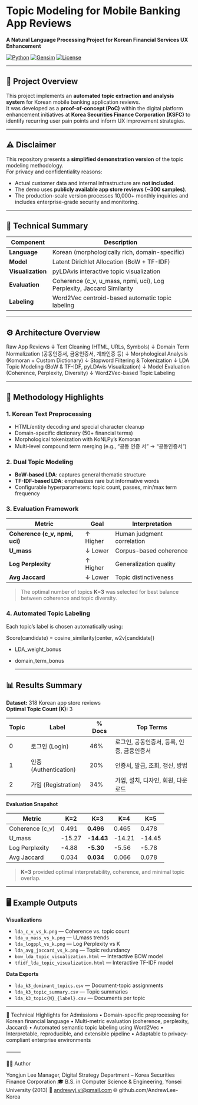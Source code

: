 # Topic Modeling for Mobile Banking App Reviews

**A Natural Language Processing Project for Korean Financial Services UX Enhancement**

[![Python](https://img.shields.io/badge/Python-3.8+-blue.svg)](https://www.python.org/)
[![Gensim](https://img.shields.io/badge/Gensim-4.0+-green.svg)](https://radimrehurek.com/gensim/)
[![License](https://img.shields.io/badge/License-MIT-yellow.svg)](LICENSE)

---

## 📘 Project Overview

This project implements an **automated topic extraction and analysis system** for Korean mobile banking application reviews.  
It was developed as a **proof-of-concept (PoC)** within the digital platform enhancement initiatives at **Korea Securities Finance Corporation (KSFC)** to identify recurring user pain points and inform UX improvement strategies.

---

## ⚠️ Disclaimer

This repository presents a **simplified demonstration version** of the topic modeling methodology.  
For privacy and confidentiality reasons:
- Actual customer data and internal infrastructure are **not included**.
- The demo uses **publicly available app store reviews (~300 samples)**.
- The production-scale version processes 10,000+ monthly inquiries and includes enterprise-grade security and monitoring.

---

## 🧩 Technical Summary

| Component | Description |
|------------|-------------|
| **Language** | Korean (morphologically rich, domain-specific) |
| **Model** | Latent Dirichlet Allocation (BoW + TF-IDF) |
| **Visualization** | pyLDAvis interactive topic visualization |
| **Evaluation** | Coherence (c_v, u_mass, npmi, uci), Log Perplexity, Jaccard Similarity |
| **Labeling** | Word2Vec centroid-based automatic topic labeling |

---

## ⚙️ Architecture Overview
Raw App Reviews
↓
Text Cleaning (HTML, URLs, Symbols)
↓
Domain Term Normalization (공동인증서, 금융인증서, 계좌인증 등)
↓
Morphological Analysis (Komoran + Custom Dictionary)
↓
Stopword Filtering & Tokenization
↓
LDA Topic Modeling (BoW & TF-IDF, pyLDAvis Visualization)
↓
Model Evaluation (Coherence, Perplexity, Diversity)
↓
Word2Vec-based Topic Labeling

---

## 🧠 Methodology Highlights

### 1. Korean Text Preprocessing
- HTML/entity decoding and special character cleanup  
- Domain-specific dictionary (50+ financial terms)  
- Morphological tokenization with KoNLPy’s Komoran  
- Multi-level compound term merging (e.g., “공동 인증 서” → “공동인증서”)  

### 2. Dual Topic Modeling
- **BoW-based LDA**: captures general thematic structure  
- **TF-IDF-based LDA**: emphasizes rare but informative words  
- Configurable hyperparameters: topic count, passes, min/max term frequency  

### 3. Evaluation Framework
| Metric | Goal | Interpretation |
|--------|------|----------------|
| **Coherence (c_v, npmi, uci)** | ↑ Higher | Human judgment correlation |
| **U_mass** | ↓ Lower | Corpus-based coherence |
| **Log Perplexity** | ↑ Higher | Generalization quality |
| **Avg Jaccard** | ↓ Lower | Topic distinctiveness |

> The optimal number of topics **K=3** was selected for best balance between coherence and topic diversity.

### 4. Automated Topic Labeling
Each topic’s label is chosen automatically using:

Score(candidate) = cosine_similarity(center, w2v[candidate])
+ LDA_weight_bonus
+ domain_term_bonus

  ---

## 📊 Results Summary

**Dataset:** 318 Korean app store reviews  
**Optimal Topic Count (K):** 3  

| Topic | Label | % Docs | Top Terms |
|-------|--------|--------|-----------|
| 0 | 로그인 (Login) | 46% | 로그인, 공동인증서, 등록, 인증, 금융인증서 |
| 1 | 인증 (Authentication) | 20% | 인증서, 발급, 조회, 갱신, 방법 |
| 2 | 가입 (Registration) | 34% | 가입, 설치, 디자인, 회원, 다운로드 |

**Evaluation Snapshot**

| Metric | K=2 | **K=3** | K=4 | K=5 |
|--------|-----|---------|-----|-----|
| Coherence (c_v) | 0.491 | **0.496** | 0.465 | 0.478 |
| U_mass | -15.27 | **-14.43** | -14.21 | -14.45 |
| Log Perplexity | -4.88 | **-5.30** | -5.56 | -5.78 |
| Avg Jaccard | 0.034 | **0.034** | 0.066 | 0.078 |

> **K=3** provided optimal interpretability, coherence, and minimal topic overlap.

---

## 🖥️ Example Outputs

**Visualizations**
- `lda_c_v_vs_k.png` — Coherence vs. topic count  
- `lda_u_mass_vs_k.png` — U_mass trends  
- `lda_logppl_vs_k.png` — Log Perplexity vs K  
- `lda_avg_jaccard_vs_k.png` — Topic redundancy  
- `bow_lda_topic_visualization.html` — Interactive BOW model  
- `tfidf_lda_topic_visualization.html` — Interactive TF-IDF model  

**Data Exports**
- `lda_k3_dominant_topics.csv` — Document-topic assignments  
- `lda_k3_topic_summary.csv` — Topic summaries  
- `lda_k3_topic{N}_{label}.csv` — Documents per topic  

---

🧮 Technical Highlights for Admissions
	•	Domain-specific preprocessing for Korean financial language
	•	Multi-metric evaluation (coherence, perplexity, Jaccard)
	•	Automated semantic topic labeling using Word2Vec
	•	Interpretable, reproducible, and extensible pipeline
	•	Adaptable to privacy-compliant enterprise environments

⸻

👨‍💻 Author

Yongjun Lee
Manager, Digital Strategy Department – Korea Securities Finance Corporation
🎓 B.S. in Computer Science & Engineering, Yonsei University (2013)
📧 andrewyj.yi@gmail.com
🌐 github.com/AndrewLee-Korea
